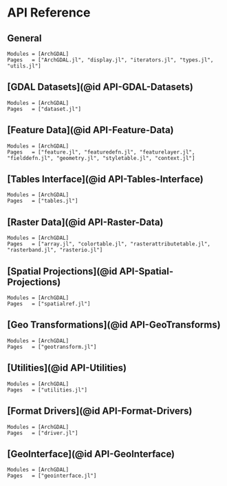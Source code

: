 # API Reference

## General

```@autodocs
Modules = [ArchGDAL]
Pages   = ["ArchGDAL.jl", "display.jl", "iterators.jl", "types.jl", "utils.jl"]
```

## [GDAL Datasets](@id API-GDAL-Datasets)

```@autodocs
Modules = [ArchGDAL]
Pages   = ["dataset.jl"]
```

## [Feature Data](@id API-Feature-Data)

```@autodocs
Modules = [ArchGDAL]
Pages   = ["feature.jl", "featuredefn.jl", "featurelayer.jl", "fielddefn.jl", "geometry.jl", "styletable.jl", "context.jl"]
```
## [Tables Interface](@id API-Tables-Interface)

```@autodocs
Modules = [ArchGDAL]
Pages   = ["tables.jl"]
```

## [Raster Data](@id API-Raster-Data)

```@autodocs
Modules = [ArchGDAL]
Pages   = ["array.jl", "colortable.jl", "rasterattributetable.jl", "rasterband.jl", "rasterio.jl"]
```

## [Spatial Projections](@id API-Spatial-Projections)

```@autodocs
Modules = [ArchGDAL]
Pages   = ["spatialref.jl"]
```

## [Geo Transformations](@id API-GeoTransforms)

```@autodocs
Modules = [ArchGDAL]
Pages   = ["geotransform.jl"]
```

## [Utilities](@id API-Utilities)

```@autodocs
Modules = [ArchGDAL]
Pages   = ["utilities.jl"]
```

## [Format Drivers](@id API-Format-Drivers)

```@autodocs
Modules = [ArchGDAL]
Pages   = ["driver.jl"]
```

## [GeoInterface](@id API-GeoInterface)

```@autodocs
Modules = [ArchGDAL]
Pages   = ["geointerface.jl"]
```
